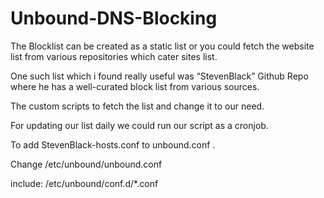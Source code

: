 # Unbound-DNS-Blocking
The Blocklist can be created as a static list or you could fetch the website list from various repositories which cater sites list.

One such list which i found really useful was “StevenBlack” Github Repo where he has a well-curated block list from various sources.

The custom scripts to fetch the list and change it to our need.

For updating our list daily we could run our script as a cronjob.

To add StevenBlack-hosts.conf to unbound.conf .

Change /etc/unbound/unbound.conf

include: /etc/unbound/conf.d/*.conf
